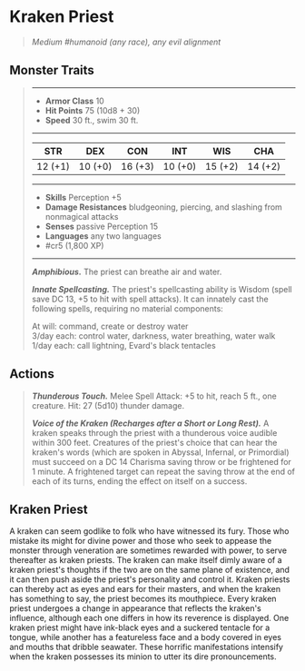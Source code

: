 # Kraken Priest
>*Medium #humanoid (any race), any evil alignment*
## Monster Traits
>___
>- **Armor Class** 10
>- **Hit Points** 75 (10d8 + 30)
>- **Speed** 30 ft., swim 30 ft.
>___
>|STR|DEX|CON|INT|WIS|CHA|
>|:---:|:---:|:---:|:---:|:---:|:---:|
>|12 (+1)|10 (+0)|16 (+3)|10 (+0)|15 (+2)|14 (+2)|
>___
>- **Skills** Perception +5
>- **Damage Resistances** bludgeoning, piercing, and slashing from nonmagical attacks
>- **Senses** passive Perception 15
>- **Languages** any two languages
>- #cr5 (1,800 XP)
>___
>***Amphibious.*** The priest can breathe air and water.  
>
>***Innate Spellcasting.*** The priest's spellcasting ability is Wisdom (spell save DC 13, +5 to hit with spell attacks). It can innately cast the following spells, requiring no material components:  
>
>At will: command, create or destroy water  
>3/day each: control water, darkness, water breathing, water walk  
>1/day each: call lightning, Evard's black tentacles  
>
## Actions
>***Thunderous Touch.*** Melee Spell Attack: +5 to hit, reach 5 ft., one creature. Hit: 27 (5d10) thunder damage.  
>
>***Voice of the Kraken (Recharges after a Short or Long Rest).*** A kraken speaks through the priest with a thunderous voice audible within 300 feet. Creatures of the priest's choice that can hear the kraken's words (which are spoken in Abyssal, Infernal, or Primordial) must succeed on a DC 14 Charisma saving throw or be frightened for 1 minute. A frightened target can repeat the saving throw at the end of each of its turns, ending the effect on itself on a success.
## Kraken Priest
A kraken can seem godlike to folk who have witnessed its fury. Those who mistake its might for divine power and those who seek to appease the monster through veneration are sometimes rewarded with power, to serve thereafter as kraken priests.
The kraken can make itself dimly aware of a kraken priest's thoughts if the two are on the same plane of existence, and it can then push aside the priest's personality and control it. Kraken priests can thereby act as eyes and ears for their masters, and when the kraken has something to say, the priest becomes its mouthpiece.
Every kraken priest undergoes a change in appearance that reflects the kraken's influence, although each one differs in how its reverence is displayed. One kraken priest might have ink-black eyes and a suckered tentacle for a tongue, while another has a featureless face and a body covered in eyes and mouths that dribble seawater. These horrific manifestations intensify when the kraken possesses its minion to utter its dire pronouncements.